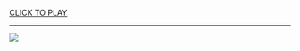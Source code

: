
<a href="https://premium76.site?title=unblocked_66_games_minecraft&ref=13M">CLICK TO PLAY</a></h3>
<hr>

<a href="https://premium76.site?title=unblocked_66_games_minecraft&ref=13M"><img src="https://clearcache.store/games.png"></a>


